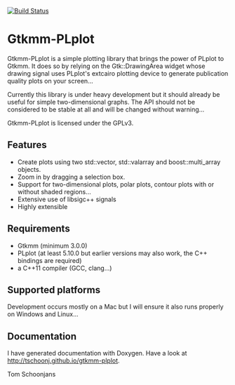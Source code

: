 [![Build Status](https://travis-ci.org/tschoonj/gtkmm-plplot.svg?branch=master)](https://travis-ci.org/tschoonj/gtkmm-plplot)

# Gtkmm-PLplot

Gtkmm-PLplot is a simple plotting library that brings the power of PLplot to Gtkmm. It does so by relying on the Gtk::DrawingArea widget whose drawing signal uses PLplot's extcairo plotting device to generate publication quality plots on your screen...

Currently this library is under heavy development but it should already be useful for simple two-dimensional graphs. The API should not be considered to be stable at all and will be changed without warning...

Gtkmm-PLplot is licensed under the GPLv3.

## Features

* Create plots using two std::vector, std::valarray and boost::multi_array objects.
* Zoom in by dragging a selection box.
* Support for two-dimensional plots, polar plots, contour plots with or without shaded regions...
* Extensive use of libsigc++ signals
* Highly extensible

## Requirements

* Gtkmm (minimum 3.0.0)
* PLplot (at least 5.10.0 but earlier versions may also work, the C++ bindings are required)
* a C++11 compiler (GCC, clang...)

## Supported platforms

Development occurs mostly on a Mac but I will ensure it also runs properly on Windows and Linux...

## Documentation

I have generated documentation with Doxygen. Have a look at http://tschoonj.github.io/gtkmm-plplot.


Tom Schoonjans
